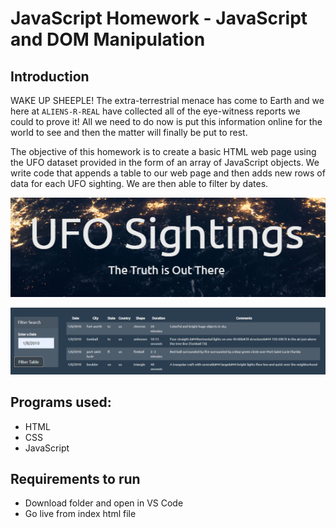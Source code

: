 # JavaScript Homework - JavaScript and DOM Manipulation

## Introduction
WAKE UP SHEEPLE! The extra-terrestrial menace has come to Earth and we here at `ALIENS-R-REAL` have collected all of the eye-witness reports we could to prove it! All we need to do now is put this information online for the world to see and then the matter will finally be put to rest.


The objective of this homework is to create a basic HTML web page using the UFO dataset provided in the form of an array of JavaScript objects. We write code that appends a table to our web page and then adds new rows of data for each UFO sighting. We are then able to filter by dates.


![](UFO-level-1/images/ufo1.png)

![](UFO-level-1/images/ufo2.png)

## Programs used:
* HTML
* CSS
* JavaScript


## Requirements to run
* Download folder and open in VS Code
* Go live from index html file